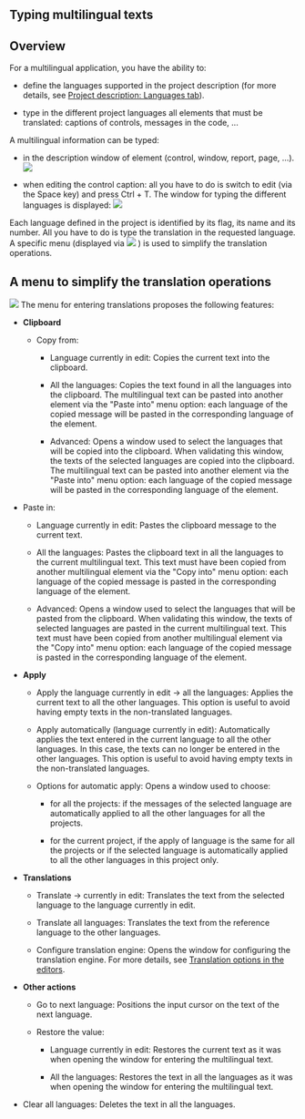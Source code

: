 
## Typing multilingual texts
			

<a name="NOTE1"></a>
<a name="NOTE1_1"></a>


## Overview
<a name="overview_ELTTEXTE000118"></a>
For a multilingual application, you have the ability to: 

- define the languages supported in the project description (for more details, see [Project description: Languages tab](../Editeurs/9500219.md)).

- type in the different project languages all elements that must be translated: captions of controls, messages in the code, ...




A multilingual information can be typed: 

- in the description window of element (control, window, report, page, ...). 
![](https://doc.pcsoft.fr/en-US/images/image.awp?langid=3&name=Projet_multilangue%20-%20HC%20N%B0002.gif&type=thumb)


- when editing the control caption: all you have to do is switch to edit (via the Space key) and press Ctrl + T. The window for typing the different languages is displayed: 
![](https://doc.pcsoft.fr/en-US/images/image.awp?langid=3&name=Projet_multilangue%20-%20HC%20N%B0003.gif)





Each language defined in the project is identified by its flag, its name and its number. All you have to do is type the translation in the requested language. A specific menu (displayed via ![](https://doc.pcsoft.fr/en-US/images/image.awp?langid=3&name=Projet_multilangue%20-%20HC%20N%B0003%201.gif)
) is used to simplify the translation operations. 

<a name="NOTE2"></a>
<a name="NOTE2_1"></a>


## A menu to simplify the translation operations
<a name="menu_simplify_the_translation_operations_ELTTEXTE000142"></a>

![](https://doc.pcsoft.fr/en-US/images/image.awp?langid=3&name=Projet_multilangue%20-%20HC%20N%B0004.gif)
The menu for entering translations proposes the following features:

- **Clipboard**

	- Copy from: 

		- Language currently in edit: Copies the current text into the clipboard.

		- All the languages: Copies the text found in all the languages into the clipboard. The multilingual text can be pasted into another element via the "Paste into" menu option: each language of the copied message will be pasted in the corresponding language of the element.

		- Advanced: Opens a window used to select the languages that will be copied into the clipboard. When validating this window, the texts of the selected languages are copied into the clipboard. The multilingual text can be pasted into another element via the "Paste into" menu option: each language of the copied message will be pasted in the corresponding language of the element.




- Paste in: 

	- Language currently in edit: Pastes the clipboard message to the current text.

	- All the languages: Pastes the clipboard text in all the languages to the current multilingual text. This text must have been copied from another multilingual element via the "Copy into" menu option: each language of the copied message is pasted in the corresponding language of the element.

	- Advanced: Opens a window used to select the languages that will be pasted from the clipboard. When validating this window, the texts of selected languages are pasted in the current multilingual text. This text must have been copied from another multilingual element via the "Copy into" menu option: each language of the copied message is pasted in the corresponding language of the element.

- **Apply**

	- Apply the language currently in edit -> all the languages: Applies the current text to all the other languages. This option is useful to avoid having empty texts in the non-translated languages.

	- Apply automatically (language currently in edit): Automatically applies the text entered in the current language to all the other languages. In this case, the texts can no longer be entered in the other languages. This option is useful to avoid having empty texts in the non-translated languages.

	- Options for automatic apply: Opens a window used to choose:

		- for all the projects: if the messages of the selected language are automatically applied to all the other languages for all the projects.

		- for the current project, if the apply of language is the same for all the projects or if the selected language is automatically applied to all the other languages in this project only.




- **Translations**

	- Translate -> currently in edit: Translates the text from the selected language to the language currently in edit.

	- Translate all languages: Translates the text from the reference language to the other languages.

	- Configure translation engine: Opens the window for configuring the translation engine. For more details, see [Translation options in the editors](../Editeurs/2036001.md).




- **Other actions**

	- Go to next language: Positions the input cursor on the text of the next language.

	- Restore the value:

		- Language currently in edit: Restores the current text as it was when opening the window for entering the multilingual text.

		- All the languages: Restores the text in all the languages as it was when opening the window for entering the multilingual text.




- Clear all languages: Deletes the text in all the languages.





